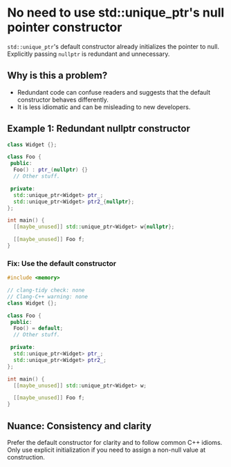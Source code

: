 # No need to use std::unique_ptr's null pointer constructor

`std::unique_ptr`'s default constructor already initializes the pointer to null. Explicitly passing `nullptr` is redundant and unnecessary.

## Why is this a problem?
- Redundant code can confuse readers and suggests that the default constructor behaves differently.
- It is less idiomatic and can be misleading to new developers.

## Example 1: Redundant nullptr constructor
```cpp
class Widget {};

class Foo {
 public:
  Foo() : ptr_(nullptr) {}
  // Other stuff.

 private:
  std::unique_ptr<Widget> ptr_;
  std::unique_ptr<Widget> ptr2_{nullptr};
};

int main() {
  [[maybe_unused]] std::unique_ptr<Widget> w{nullptr};

  [[maybe_unused]] Foo f;
}
```
### Fix: Use the default constructor
```cpp
#include <memory>

// clang-tidy check: none
// Clang-C++ warning: none
class Widget {};

class Foo {
 public:
  Foo() = default;
  // Other stuff.

 private:
  std::unique_ptr<Widget> ptr_;
  std::unique_ptr<Widget> ptr2_;
};

int main() {
  [[maybe_unused]] std::unique_ptr<Widget> w;

  [[maybe_unused]] Foo f;
}
```

## Nuance: Consistency and clarity
Prefer the default constructor for clarity and to follow common C++ idioms. Only use explicit initialization if you need to assign a non-null value at construction.
